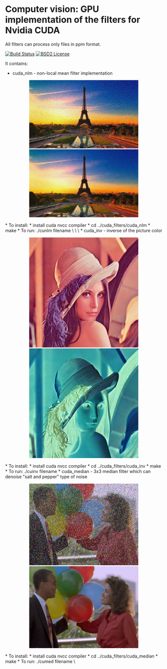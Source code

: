 Computer vision: GPU implementation of the filters for Nvidia CUDA
====================================================
All filters can process only files in ppm format.

[![Build Status](https://travis-ci.org/Dtananaev/cuda_filters.svg?branch=master)](https://travis-ci.org/Dtananaev/cuda_filters)
[![BSD2 License](http://img.shields.io/badge/license-BSD2-brightgreen.svg)](https://github.com/Dtananaev/cuda_filters/blob/master/LICENSE.md) 
     

It contains:

* cuda_nlm - non-local mean filter implementation
<p align="center">
  <img src="https://github.com/Dtananaev/cuda_filters/blob/master/pictures/tower_gaussn.jpg" width="350"/>
  <img src="https://github.com/Dtananaev/cuda_filters/blob/master/pictures/tower_gaussn_cunlm.jpg" width="350"/>
</p>
      * To install:
           * install cuda nvcc compiler
           * cd ../cuda_filters/cuda_nlm
           * make
      * To run:
           ./cunlm filename  \<path radius\> \<window radius\> \<sigma\> 
* cuda_inv - inverse of the picture color
<p align="center">
  <img src="https://github.com/Dtananaev/cuda_filters/blob/master/pictures/lena.jpg" width="350"/>
  <img src="https://github.com/Dtananaev/cuda_filters/blob/master/pictures/lena_inverted.jpg" width="350"/>
</p>
      * To install:
           * install cuda nvcc compiler
           * cd ../cuda_filters/cuda_inv
           * make
      * To run:
           ./cuinv filename 
* cuda_median - 3x3 median filter which can denoise "salt and pepper" type of noise
<p align="center">
  <img src="https://github.com/Dtananaev/cuda_filters/blob/master/pictures/balloons_noisy.jpg" width="350"/>
  <img src="https://github.com/Dtananaev/cuda_filters/blob/master/pictures/balloons_noisy_cumedian.jpg" width="350"/>
</p>
      * To install:
           * install cuda nvcc compiler
           * cd ../cuda_filters/cuda_median
           * make
      * To run:
           ./cumed filename \<number of application of the filter\>
